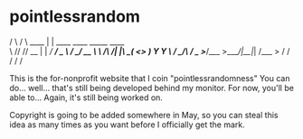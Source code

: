 # pointlessrandom

/  \    /  \ ____ |  |   ____  ____   _____   ____  
\   \/\/   // __ \|  | _/ ___\/  _ \ /     \_/ __ \ 
 \        /\  ___/|  |_\  \__(  <_> )  Y Y  \  ___/ 
  \__/\  /  \___  >____/\___  >____/|__|_|  /\___  >
       \/       \/          \/            \/     \/ 

This is the for-nonprofit website that I coin "pointlessrandomness"
You can do... well... that's still being developed behind my 
monitor. For now, you'll be able to... Again, it's still being
worked on.

Copyright is going to be added somewhere in May, so you can
steal this idea as many times as you want before I officially get
the mark.
